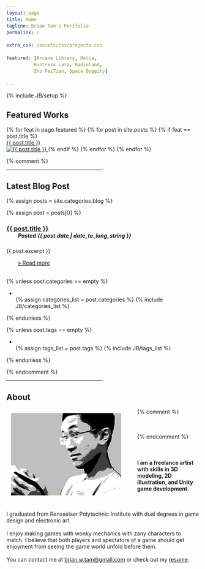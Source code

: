 ```yaml
---
layout: page
title: Home
tagline: Brian Tam's Portfolio
permalink: /

extra_css: /assets/css/projects.css

featured: [Arcane Library, Delia,
          Huntress Lara, Radioland,
          Zhu FeiTian, Space Doggity]

---
```

{% include JB/setup %}

## Featured Works

<div class="projects-grid">
    {% for feat in page.featured %}
      {% for post in site.posts %}
      {% if feat == post.title %}
          <a href="{{ post.url }}" class="btn btn-default project-container" title="{{ post.title }}: {{ post.tagline }}">
              <div class="tile-title">{{ post.title }}</div>
              <img src="/assets/images/tilesBig/{{ post.title }}-450px.png" class="title-summary img-responsive" alt="{{ post.title }}">
          </a>
      {% endif %}
      {% endfor %}
    {% endfor %}

</div>

{% comment %}
<hr style="width: 50%;">

## Latest Blog Post

{% assign posts = site.categories.blog %}

{% assign post = posts[0] %}

  <h3 style="margin-bottom: 0px;" id="{{ post.title | replace:' ','-'}}"><a href="{{ post.url }}">{{ post.title }}</a></h3>

  <h5 style="margin-top: 0px; margin-left: 30px;"> Posted {{ post.date | date_to_long_string }}</h5>

  {{ post.excerpt }}

  <a href="{{ post.url }}" style="margin-left: 30px;">&raquo; Read more</a>
  <br><br>

  {% unless post.categories == empty %}
  <ul class="tag_box inline">
    <li><i class="icon-folder-open"></i></li>
    {% assign categories_list = post.categories %}
    {% include JB/categories_list %}
  </ul>
  {% endunless %}  

  {% unless post.tags == empty %}
  <ul class="tag_box inline">
    <li><i class="icon-tags"></i></li>
    {% assign tags_list = post.tags %}
    {% include JB/tags_list %}
  </ul>
  {% endunless %}  

{% endcomment %}

<hr style="width: 50%;">

## About

<span style="clear:both"></span>

{% comment %}
<img src="/assets/images/brian.png" class="btn btn-default project-container" style="float: left; margin-right: 30px; padding: 12px;">

<br><br>
{% endcomment %}

<br>
<h4>I am a freelance artist with skills in 3D modeling, 2D illustration, and Unity game development.</h4>
<br>

I graduated from Rensselaer Polytechnic Institute with dual degrees in game design and electronic art.
<br><br>
I enjoy making games with wonky mechanics with zany characters to match. I believe that both players and spectators of a game should get enjoyment from seeing the game world unfold before them.
<br><br>
You can contact me at [brian.w.tam@gmail.com](mailto:brian.w.tam@gmail.com) or check out my [resume](/assets/BrianTam-Resume.pdf).

<br><br>

